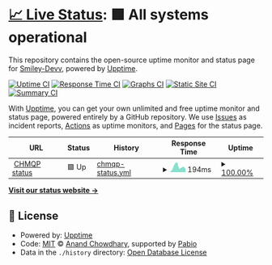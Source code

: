 # [📈 Live Status](https://dchmqp.pages.dev/): <!--live status--> **🟩 All systems operational**

This repository contains the open-source uptime monitor and status page for [Smiley-Devv](https://chmqpmods.iceiy.com/?i=1), powered by [Upptime](https://github.com/upptime/upptime).

[![Uptime CI](https://github.com/Smiley-Devv/UPTIMER/workflows/Uptime%20CI/badge.svg)](https://github.com/Smiley-Devv/UPTIMER/actions?query=workflow%3A%22Uptime+CI%22)
[![Response Time CI](https://github.com/Smiley-Devv/UPTIMER/workflows/Response%20Time%20CI/badge.svg)](https://github.com/Smiley-Devv/UPTIMER/actions?query=workflow%3A%22Response+Time+CI%22)
[![Graphs CI](https://github.com/Smiley-Devv/UPTIMER/workflows/Graphs%20CI/badge.svg)](https://github.com/Smiley-Devv/UPTIMER/actions?query=workflow%3A%22Graphs+CI%22)
[![Static Site CI](https://github.com/Smiley-Devv/UPTIMER/workflows/Static%20Site%20CI/badge.svg)](https://github.com/Smiley-Devv/UPTIMER/actions?query=workflow%3A%22Static+Site+CI%22)
[![Summary CI](https://github.com/Smiley-Devv/UPTIMER/workflows/Summary%20CI/badge.svg)](https://github.com/Smiley-Devv/UPTIMER/actions?query=workflow%3A%22Summary+CI%22)

With [Upptime](https://upptime.js.org), you can get your own unlimited and free uptime monitor and status page, powered entirely by a GitHub repository. We use [Issues](https://github.com/Smiley-Devv/UPTIMER/issues) as incident reports, [Actions](https://github.com/Smiley-Devv/UPTIMER/actions) as uptime monitors, and [Pages](https://dchmqp.pages.dev/) for the status page.

<!--start: status pages-->
<!-- This summary is generated by Upptime (https://github.com/upptime/upptime) -->
<!-- Do not edit this manually, your changes will be overwritten -->
<!-- prettier-ignore -->
| URL | Status | History | Response Time | Uptime |
| --- | ------ | ------- | ------------- | ------ |
| <img alt="" src="https://icons.duckduckgo.com/ip3/chmqp.pages.dev.ico" height="13"> [CHMQP status](https://chmqp.pages.dev) | 🟩 Up | [chmqp-status.yml](https://github.com/Smiley-Devv/UPTIMER/commits/HEAD/history/chmqp-status.yml) | <details><summary><img alt="Response time graph" src="./graphs/chmqp-status/response-time-week.png" height="20"> 194ms</summary><br><a href="https://dchmqp.pages.dev//history/chmqp-status"><img alt="Response time 194" src="https://img.shields.io/endpoint?url=https%3A%2F%2Fraw.githubusercontent.com%2FSmiley-Devv%2FUPTIMER%2FHEAD%2Fapi%2Fchmqp-status%2Fresponse-time.json"></a><br><a href="https://dchmqp.pages.dev//history/chmqp-status"><img alt="24-hour response time 194" src="https://img.shields.io/endpoint?url=https%3A%2F%2Fraw.githubusercontent.com%2FSmiley-Devv%2FUPTIMER%2FHEAD%2Fapi%2Fchmqp-status%2Fresponse-time-day.json"></a><br><a href="https://dchmqp.pages.dev//history/chmqp-status"><img alt="7-day response time 194" src="https://img.shields.io/endpoint?url=https%3A%2F%2Fraw.githubusercontent.com%2FSmiley-Devv%2FUPTIMER%2FHEAD%2Fapi%2Fchmqp-status%2Fresponse-time-week.json"></a><br><a href="https://dchmqp.pages.dev//history/chmqp-status"><img alt="30-day response time 194" src="https://img.shields.io/endpoint?url=https%3A%2F%2Fraw.githubusercontent.com%2FSmiley-Devv%2FUPTIMER%2FHEAD%2Fapi%2Fchmqp-status%2Fresponse-time-month.json"></a><br><a href="https://dchmqp.pages.dev//history/chmqp-status"><img alt="1-year response time 194" src="https://img.shields.io/endpoint?url=https%3A%2F%2Fraw.githubusercontent.com%2FSmiley-Devv%2FUPTIMER%2FHEAD%2Fapi%2Fchmqp-status%2Fresponse-time-year.json"></a></details> | <details><summary><a href="https://dchmqp.pages.dev//history/chmqp-status">100.00%</a></summary><a href="https://dchmqp.pages.dev//history/chmqp-status"><img alt="All-time uptime 100.00%" src="https://img.shields.io/endpoint?url=https%3A%2F%2Fraw.githubusercontent.com%2FSmiley-Devv%2FUPTIMER%2FHEAD%2Fapi%2Fchmqp-status%2Fuptime.json"></a><br><a href="https://dchmqp.pages.dev//history/chmqp-status"><img alt="24-hour uptime 100.00%" src="https://img.shields.io/endpoint?url=https%3A%2F%2Fraw.githubusercontent.com%2FSmiley-Devv%2FUPTIMER%2FHEAD%2Fapi%2Fchmqp-status%2Fuptime-day.json"></a><br><a href="https://dchmqp.pages.dev//history/chmqp-status"><img alt="7-day uptime 100.00%" src="https://img.shields.io/endpoint?url=https%3A%2F%2Fraw.githubusercontent.com%2FSmiley-Devv%2FUPTIMER%2FHEAD%2Fapi%2Fchmqp-status%2Fuptime-week.json"></a><br><a href="https://dchmqp.pages.dev//history/chmqp-status"><img alt="30-day uptime 100.00%" src="https://img.shields.io/endpoint?url=https%3A%2F%2Fraw.githubusercontent.com%2FSmiley-Devv%2FUPTIMER%2FHEAD%2Fapi%2Fchmqp-status%2Fuptime-month.json"></a><br><a href="https://dchmqp.pages.dev//history/chmqp-status"><img alt="1-year uptime 100.00%" src="https://img.shields.io/endpoint?url=https%3A%2F%2Fraw.githubusercontent.com%2FSmiley-Devv%2FUPTIMER%2FHEAD%2Fapi%2Fchmqp-status%2Fuptime-year.json"></a></details>

<!--end: status pages-->

[**Visit our status website →**](https://dchmqp.pages.dev/)

## 📄 License

- Powered by: [Upptime](https://github.com/upptime/upptime)
- Code: [MIT](./LICENSE) © [Anand Chowdhary](https://anandchowdhary.com), supported by [Pabio](https://pabio.com)
- Data in the `./history` directory: [Open Database License](https://opendatacommons.org/licenses/odbl/1-0/)
